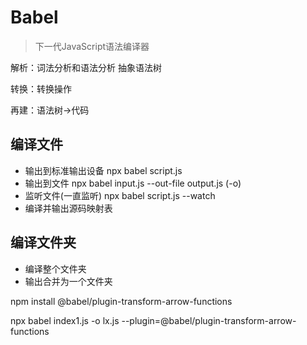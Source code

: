 # Babel

> 下一代JavaScript语法编译器

解析：词法分析和语法分析 抽象语法树

转换：转换操作

再建：语法树->代码

## 编译文件

- 输出到标准输出设备  npx babel script.js
-  输出到文件 npx babel input.js --out-file output.js   (-o)
- 监听文件(一直监听) npx babel script.js  --watch 
- 编译并输出源码映射表

## 编译文件夹

- 编译整个文件夹
- 输出合并为一个文件夹

npm install @babel/plugin-transform-arrow-functions



npx babel index1.js -o lx.js --plugin=@babel/plugin-transform-arrow-functions